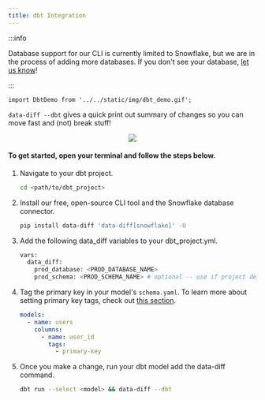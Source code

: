 ```yaml
---
title: dbt Integration
---
```


:::info

Database support for our CLI is currently limited to Snowflake, but we are in the process of adding more databases. If you don't see your database, [let us know](https://github.com/datafold/data-diff/issues/new?assignees=&labels=new-db-driver&template=request-support-for-a-database.md&title=Add+support+for+%3Cdatabase+name%3E)!

:::

```mdx-code-block
import DbtDemo from '../../static/img/dbt_demo.gif';

```
`data-diff --dbt` gives a quick print out summary of changes so you can move fast and (not) break stuff!

<center><img src={DbtDemo} style={{width: '75%'}}/></center>


#### To get started, open your terminal and follow the steps below.

1. Navigate to your dbt project.
    ```bash
    cd <path/to/dbt_project>
    ```
2. Install our free, open-source CLI tool and the Snowflake database connector.
    ```bash
    pip install data-diff 'data-diff[snowflake]' -U
    ```
3. Add the following data_diff variables to your dbt_project.yml.
    ```bash
    vars:
      data_diff:
        prod_database: <PROD_DATABASE_NAME>
        prod_schema: <PROD_SCHEMA_NAME> # optional -- use if project deploys to a single schema
    ```
4. Tag the primary key in your model's `schema.yaml`. To learn more about setting primary key tags, check out [this section](../integrations/orchestration/dbt_adv_config#tag-primary-keys-in-dbt-models).
    ```yaml
    models:
      - name: users
        columns:
          - name: user_id
            tags:
              - primary-key
    ```
5. Once you make a change, run your dbt model add the data-diff command.
    ```bash
    dbt run --select <model> && data-diff --dbt
    ```